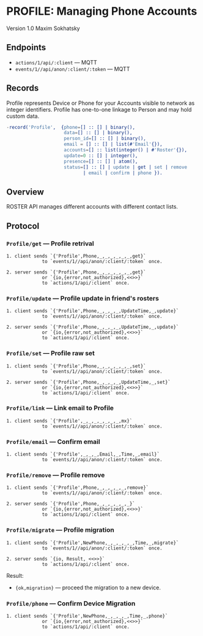 PROFILE: Managing Phone Accounts
================================

Version 1.0 Maxim Sokhatsky

Endpoints
---------

* `actions/1/api/:client` — MQTT
* `events/1//api/anon/:client/:token` — MQTT

Records
-------

Profile represents Device or Phone for your Accounts visible to network as integer identifiers.
Profile has one-to-one linkage to Person and may hold custom data.

```erlang
-record('Profile',  {phone=[] :: [] | binary(),
                     data=[] :: [] | binary(),
                     person_id=[] :: [] | binary(),
                     email = [] :: [] | list(#'Email'{}),
                     accounts=[] :: list(integer() | #'Roster'{}),
                     update=0 :: [] | integer(),
                     presence=[] :: [] | atom(),
                     status=[] :: [] | update | get | set | remove
                            | email | confirm | phone }).
```

Overview
--------

ROSTER API manages different accounts with different contact lists.

Protocol
--------

### `Profile/get` — Profile retrival

```
1. client sends `{'Profile',Phone,_,_,_,_,_,_,get}`
             to `events/1//api/anon/:client/:token` once.
```

```
2. server sends `{'Profile',Phone,_,_,_,_,_,_,get}`
             or `{io,{error,not_authorized},<<>>}`
             to `actions/1/api/:client` once.
```

### `Profile/update` — Profile update in friend's rosters

```
1. client sends `{'Profile',Phone,_,_,_,_,UpdateTime,_,update}`
             to `events/1//api/anon/:client/:token` once.
```

```
2. server sends `{'Profile',Phone,_,_,_,_,UpdateTime,_,update}`
             or `{io,{error,not_authorized},<<>>}`
             to `actions/1/api/:client` once.
```

### `Profile/set` — Profile raw set

```
1. client sends `{'Profile',Phone,_,_,_,_,_,_,set}`
             to `events/1//api/anon/:client/:token` once.
```

```
2. server sends `{'Profile',Phone,_,_,_,_,UpdateTime,_,set}`
             or `{io,{error,not_authorized},<<>>}`
             to `actions/1/api/:client` once.
```

### `Profile/link` — Link email to Profile

```
1. client sends `{'Profile',_,_,_,_,_,_,_,mx}`
             to `events/1//api/anon/:client/:token` once.
```

### `Profile/email` — Confirm email

```
1. client sends `{'Profile',_,_,_,Email,_,Time,_,email}`
             to `events/1//api/anon/:client/:token` once.
```

### `Profile/remove` — Profile remove

```
1. client sends `{'Profile',Phone,_,_,_,_,_,remove}`
             to `events/1//api/anon/:client/:token` once.
```

```
2. server sends `{'Profile',Phone,_,_,_,_,_,_}`
             or `{io,{error,not_authorized},<<>>}`
             to `actions/1/api/:client` once.
```

### `Profile/migrate` — Profile migration

```
1. client sends `{'Profile',NewPhone,_,_,_,_,_,Time,_,migrate}`
             to `events/1//api/anon/:client/:token` once.
```

```
2. server sends `{io, Result, <<>>}`
             to `actions/1/api/:client` once.
```

Result:

* `{ok,migration}` — proceed the migration to a new device.

### `Profile/phone` — Confirm Device Migration

```
1. client sends `{'Profile',NewPhone,_,_,_,_,Time,_,phone}`
             or `{io,{error,not_authorized},<<>>}`
             to `actions/1/api/:client` once.
```
